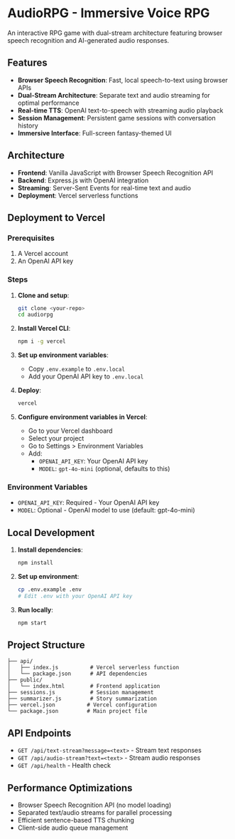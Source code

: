 # AudioRPG - Immersive Voice RPG

An interactive RPG game with dual-stream architecture featuring browser speech recognition and AI-generated audio responses.

## Features

- **Browser Speech Recognition**: Fast, local speech-to-text using browser APIs
- **Dual-Stream Architecture**: Separate text and audio streaming for optimal performance  
- **Real-time TTS**: OpenAI text-to-speech with streaming audio playback
- **Session Management**: Persistent game sessions with conversation history
- **Immersive Interface**: Full-screen fantasy-themed UI

## Architecture

- **Frontend**: Vanilla JavaScript with Browser Speech Recognition API
- **Backend**: Express.js with OpenAI integration
- **Streaming**: Server-Sent Events for real-time text and audio
- **Deployment**: Vercel serverless functions

## Deployment to Vercel

### Prerequisites

1. A Vercel account
2. An OpenAI API key

### Steps

1. **Clone and setup**:
   ```bash
   git clone <your-repo>
   cd audiorpg
   ```

2. **Install Vercel CLI**:
   ```bash
   npm i -g vercel
   ```

3. **Set up environment variables**:
   - Copy `.env.example` to `.env.local`
   - Add your OpenAI API key to `.env.local`

4. **Deploy**:
   ```bash
   vercel
   ```

5. **Configure environment variables in Vercel**:
   - Go to your Vercel dashboard
   - Select your project
   - Go to Settings > Environment Variables
   - Add:
     - `OPENAI_API_KEY`: Your OpenAI API key
     - `MODEL`: `gpt-4o-mini` (optional, defaults to this)

### Environment Variables

- `OPENAI_API_KEY`: Required - Your OpenAI API key
- `MODEL`: Optional - OpenAI model to use (default: gpt-4o-mini)

## Local Development

1. **Install dependencies**:
   ```bash
   npm install
   ```

2. **Set up environment**:
   ```bash
   cp .env.example .env
   # Edit .env with your OpenAI API key
   ```

3. **Run locally**:
   ```bash
   npm start
   ```

## Project Structure

```
├── api/
│   ├── index.js          # Vercel serverless function
│   └── package.json      # API dependencies
├── public/
│   └── index.html        # Frontend application
├── sessions.js           # Session management
├── summarizer.js         # Story summarization
├── vercel.json          # Vercel configuration
└── package.json         # Main project file
```

## API Endpoints

- `GET /api/text-stream?message=<text>` - Stream text responses
- `GET /api/audio-stream?text=<text>` - Stream audio responses  
- `GET /api/health` - Health check

## Performance Optimizations

- Browser Speech Recognition API (no model loading)
- Separated text/audio streams for parallel processing
- Efficient sentence-based TTS chunking
- Client-side audio queue management